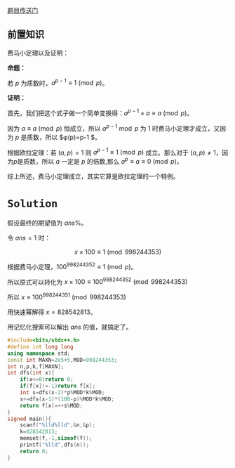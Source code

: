 [题目传送门](https://www.luogu.com.cn/problem/AT_abc280_e)

## 前置知识

费马小定理以及证明：

**命题：**

若 $p$ 为质数时，$a^{p-1} ≡ 1\pmod p$。

**证明：**

首先，我们把这个式子做一个简单变换得：$a^{p-1}\times a ≡ a\pmod p$。

因为 $a≡a\pmod p$ 恒成立，所以 $a^{p-1} \bmod p$ 为 $1$ 时费马小定理才成立，又因为 $p$ 是质数，所以 $φ(p)=p-1 $。

根据欧拉定理：若 $(a,p)=1$ 则 $a^{p-1}≡ 1\pmod p$ 成立。那么对于 $(a,p)≠1$，因为$p$是质数，所以 $a$ 一定是 $p$ 的倍数,那么 $a^p≡a≡0\pmod p$。

综上所述，费马小定理成立，其实它算是欧拉定理的一个特例。

# $\mathtt{Solution}$

假设最终的期望值为 $ans\%$。

令 $ans=1$ 时：

$$x\times 100≡1 \pmod {998244353}$$

根据费马小定理，$100^{998244352} ≡ 1\pmod p$。

所以原式可以转化为 $x\times 100≡100^{998244352} \pmod {998244353}$

所以 $x≡100^{998244351} \pmod {998244353}$

用快速幂解得 $x=828542813$。

用记忆化搜索可以解出 $ans$ 的值，就搞定了。

```cpp
#include<bits/stdc++.h>
#define int long long
using namespace std;
const int MAXN=2e5+5,MOD=998244353;
int n,p,k,f[MAXN];
int dfs(int x){
	if(x<=0)return 0;
	if(f[x]!=-1)return f[x];
	int s=dfs(x-2)*p%MOD*k%MOD;
	s+=dfs(x-1)*(100-p)%MOD*k%MOD;
	return f[x]=++s%MOD;
}
signed main(){
	scanf("%lld%lld",&n,&p);
	k=828542813;
	memset(f,-1,sizeof(f));
	printf("%lld",dfs(n));
	return 0;
}

```
